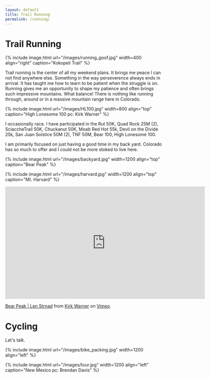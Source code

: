 ```yaml
---
layout: default
title: Trail Running 
permalink: /running/
---
```



# Trail Running


{% include image.html url="/images/running_goof.jpg" width=400 align="right" caption="Kokopeli Trail" %}

Trail running is the center of all my weekend plans. It brings me peace I can not find anywhere else. Something in the way perseverence always ends in arrival. It has taught me how to learn to be patient when the struggle is on. Running gives me an opportunity to shape my patience and often brings such impressive mountains. What balance! There is nothing like running through, around or in a massive mountain range here in Colorado.

{% include image.html url="/images/HL100.jpg" width=800 align="top" caption="High Lonesome 100 pc: Kirk Warner"  %}


I occasionally race. I have participated in the Rut 50K, Quad Rock 25M (2), SciaccheTrail 50K, Chuckanut 50K, Moab Red Hot 55k, Devil on the Divide 25k, San Juan Solstice 50M (2), TNF 50M, Bear 100, High Lonesome 100.

I am primarily focused on just having a good time in my back yard. Colorado has so much to offer and I could not be more stoked to live here.  



{% include image.html url="/images/backyard.jpg" width=1200 align="top" caption="Bear Peak" %}

{% include image.html url="/images/harvard.jpg" width=1200 align="top" caption="Mt. Harvard" %}

<iframe src="https://player.vimeo.com/video/273341833" width="640" height="360" frameborder="0" webkitallowfullscreen mozallowfullscreen allowfullscreen></iframe>
<p><a href="https://vimeo.com/273341833">Bear Peak | Len Strnad</a> from <a href="https://vimeo.com/kirkjwarner">Kirk Warner</a> on <a href="https://vimeo.com">Vimeo</a>.</p>



# Cycling

Let's talk.

 {% include image.html url="/images/bike_packing.jpg" width=1200 align="left" %}


 {% include image.html url="/images/tour.jpg" width=1200 align="left" caption="New Mexico pc: Brendan Davis" %}
